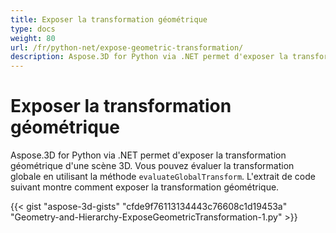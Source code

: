 ```yaml
---
title: Exposer la transformation géométrique
type: docs
weight: 80
url: /fr/python-net/expose-geometric-transformation/
description: Aspose.3D for Python via .NET permet d'exposer la transformation géométrique d'une scène 3D. Vous pouvez évaluer la transformation globale à l'aide de la méthode EvaluateGlobalTransform.
---
```

#  **Exposer la transformation géométrique**
Aspose.3D for Python via .NET permet d'exposer la transformation géométrique d'une scène 3D. Vous pouvez évaluer la transformation globale en utilisant la méthode `evaluateGlobalTransform`. L'extrait de code suivant montre comment exposer la transformation géométrique.

{{< gist "aspose-3d-gists" "cfde9f76113134443c76608c1d19453a" "Geometry-and-Hierarchy-ExposeGeometricTransformation-1.py" >}}
